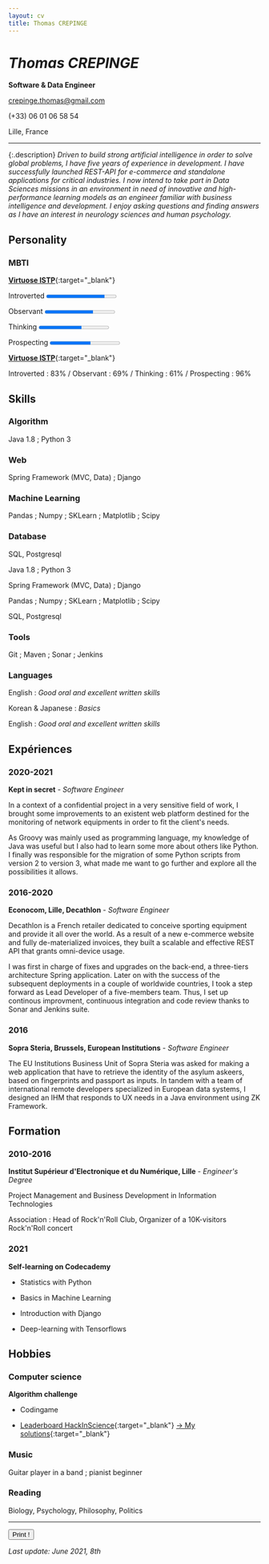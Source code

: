 ```yaml
---
layout: cv
title: Thomas CREPINGE
---
```

# *Thomas CREPINGE*

**Software & Data Engineer**

[crepinge.thomas@gmail.com](mailto:crepinge.thomas@gmail.com)

(+33) 06 01 06 58 54

Lille, France

---

{:.description}
*Driven to build strong artificial intelligence in order to solve global problems, I have five years of experience in development.
I have successfully launched REST-API for e-commerce and standalone applications for critical industries. 
I now intend to take part in Data Sciences missions in an environment in need of innovative and high-performance learning models as an engineer familiar with business intelligence and development.
I enjoy asking questions and finding answers as I have an interest in neurology sciences and human psychology.*

## Personality

### MBTI

<div class= "screen" markdown="1">

[**Virtuose ISTP**](https://www.16personalities.com/istps-at-work){:target="_blank"}

Introverted <progress max="100" value="83"></progress>

Observant <progress max="100" value="69"></progress>

Thinking <progress max="100" value="61"></progress>

Prospecting <progress max="100" value="58"></progress>

</div>

<div class= "print" markdown="1">

[**Virtuose ISTP**](https://www.16personalities.com/istps-at-work){:target="_blank"}

Introverted : 83% / Observant : 69% / Thinking : 61% / Prospecting : 96%

</div>

## Skills

### Algorithm 

Java 1.8 ; Python 3

### Web 

Spring Framework (MVC, Data) ; Django

### Machine Learning 

Pandas ; Numpy ; SKLearn ; Matplotlib ; Scipy

### Database

SQL, Postgresql

<div class= "print" markdown="1">

Java 1.8 ; Python 3

Spring Framework (MVC, Data) ; Django

Pandas ; Numpy ; SKLearn ; Matplotlib ; Scipy

SQL, Postgresql

</div>

### Tools

Git ; Maven ; Sonar ; Jenkins

### Languages

<div class= "screen" markdown="1">

English : *Good oral and excellent written skills* 

Korean & Japanese : *Basics*

</div>

<div class= "print" markdown="1">

English : *Good oral and excellent written skills*

</div>

## Expériences

### 2020-2021
**Kept in secret** - *Software Engineer*

In a context of a confidential project in a very sensitive field of work, I brought some improvements to an existent web platform destined for the monitoring of network equipments in order to fit the client's needs.

As Groovy was mainly used as programming language, my knowledge of Java was useful but I also had to learn some more about others like Python.
I finally was responsible for the migration of some Python scripts from version 2 to version 3, what made me want to go further and explore all the possibilities it allows.


### 2016-2020
**Econocom, Lille, Decathlon** - *Software Engineer*

Decathlon is a French retailer dedicated to conceive sporting equipment and provide it all over the world.
As a result of a new e-commerce website and fully de-materialized invoices, they built a scalable and effective REST API that grants omni-device usage.

I was first in charge of fixes and upgrades on the back-end, a three-tiers architecture Spring application.
Later on with the success of the subsequent deployments in a couple of worldwide countries, I took a step forward as Lead Developer of a five-members team.
Thus, I set up continous improvment, continuous integration and code review thanks to Sonar and Jenkins suite.

### 2016
**Sopra Steria, Brussels, European Institutions** - *Software Engineer*

The EU Institutions Business Unit of Sopra Steria was asked for making a web application that have to retrieve the identity of the asylum askeers, based on fingerprints and passport as inputs.
In tandem with a team of international remote developers specialized in European data systems, I designed an IHM that responds to UX needs in a Java environment using ZK Framework.

## Formation

### 2010-2016
**Institut Supérieur d'Electronique et du Numérique, Lille** - *Engineer's Degree*

Project Management and Business Development in Information Technologies

Association : Head of Rock'n'Roll Club, Organizer of a 10K-visitors Rock'n'Roll concert

### 2021
**Self-learning on Codecademy**

- Statistics with Python

- Basics in Machine Learning

- Introduction with Django

- Deep-learning with Tensorflows

## Hobbies

### Computer science

**Algorithm challenge**

- Codingame

- [Leaderboard HackInScience](https://www.hackinscience.org/leaderboard/){:target="_blank"}
[ -> My solutions](https://github.com/ThomasCREPINGE/hackinsciencesprojects){:target="_blank"}

### Music
Guitar player in a band ; pianist beginner

### Reading
Biology, Psychology, Philosophy, Politics

<div class= "screen" markdown="1">

---

<button id="bt-print" onclick="window.print();">Print !</button>

*Last update: June 2021, 8th*

</div>

